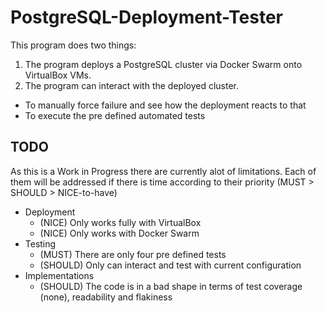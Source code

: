 # PostgreSQL-Deployment-Tester

This program does two things:
1. The program deploys a PostgreSQL cluster via Docker Swarm onto VirtualBox VMs.
2. The program can interact with the deployed cluster. 
  - To manually force failure and see how the deployment reacts to that
  - To execute the pre defined automated tests
  
## TODO

As this is a Work in Progress there are currently alot of limitations. Each of them will be addressed if there is time according to their priority (MUST > SHOULD > NICE-to-have)

- Deployment
  - (NICE) Only works fully with VirtualBox
  - (NICE) Only works with Docker Swarm
- Testing
  - (MUST) There are only four pre defined tests
  - (SHOULD) Only can interact and test with current configuration
- Implementations
  - (SHOULD) The code is in a bad shape in terms of test coverage (none), readability and flakiness
